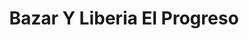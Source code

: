 ---
title: "Bazar Y Liberia El Progreso"
url: /san-vicente/bazar-y-liberia-el-progreso/
shop: Bücher
---